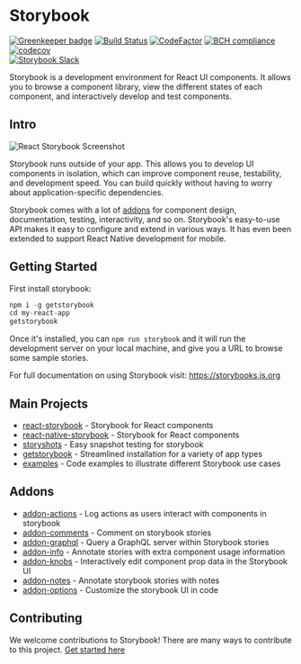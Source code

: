 # Storybook
[![Greenkeeper badge](https://badges.greenkeeper.io/storybooks/storybook.svg)](https://greenkeeper.io/)
[![Build Status](https://travis-ci.org/storybooks/storybook.svg?branch=master)](https://travis-ci.org/storybooks/storybook)
[![CodeFactor](https://www.codefactor.io/repository/github/storybooks/storybook/badge)](https://www.codefactor.io/repository/github/storybooks/storybook)
[![BCH compliance](https://bettercodehub.com/edge/badge/storybooks/storybook)](https://bettercodehub.com/results/storybooks/storybook) [![codecov](https://codecov.io/gh/storybooks/storybook/branch/master/graph/badge.svg)](https://codecov.io/gh/storybooks/storybook)  
[![Storybook Slack](https://storybooks-slackin.herokuapp.com/badge.svg)](https://storybooks-slackin.herokuapp.com/)

Storybook is a development environment for React UI components. It allows you to browse a component library, view the different states of each component, and interactively develop and test components.

## Intro

![React Storybook Screenshot](packages/react-storybook/docs/demo.gif)

Storybook runs outside of your app. This allows you to develop UI components in isolation, which can improve component reuse, testability, and development speed. You can build quickly without having to worry about application-specific dependencies.

Storybook comes with a lot of [addons](https://storybooks.js.org/docs/react-storybook/addons/introduction) for component design, documentation, testing, interactivity, and so on. Storybook's easy-to-use API makes it easy to configure and extend in various ways. It has even been extended to support React Native development for mobile.

## Getting Started

First install storybook:
```js
npm i -g getstorybook
cd my-react-app
getstorybook
```

Once it's installed, you can `npm run storybook` and it will run the development server on your local machine, and give you a URL to browse some sample stories.

For full documentation on using Storybook visit: https://storybooks.js.org

## Main Projects
- [react-storybook](packages/react-storybook) - Storybook for React components
- [react-native-storybook](packages/react-native-storybook) - Storybook for React components
- [storyshots](packages/storyshots) - Easy snapshot testing for storybook
- [getstorybook](packages/getstorybook) - Streamlined installation for a variety of app types
- [examples](examples) - Code examples to illustrate different Storybook use cases

## Addons
- [addon-actions](packages/addon-actions/) - Log actions as users interact with components in storybook
- [addon-comments](packages/addon-comments/) - Comment on storybook stories
- [addon-graphql](packages/addon-graphql/) - Query a GraphQL server within Storybook stories
- [addon-info](packages/addon-info/) - Annotate stories with extra component usage information
- [addon-knobs](packages/addon-knobs/) - Interactively edit component prop data in the Storybook UI
- [addon-notes](packages/addon-notes/) - Annotate storybook stories with notes
- [addon-options](packages/addon-options/) - Customize the storybook UI in code

## Contributing

We welcome contributions to Storybook! There are many ways to contribute to
this project. [Get started here](CONTRIBUTING.md)
